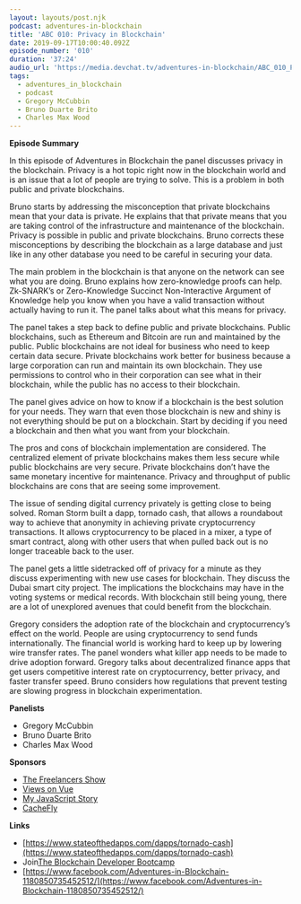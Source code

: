 ```yaml
---
layout: layouts/post.njk
podcast: adventures-in-blockchain
title: 'ABC 010: Privacy in Blockchain'
date: 2019-09-17T10:00:40.092Z
episode_number: '010'
duration: '37:24'
audio_url: 'https://media.devchat.tv/adventures-in-blockchain/ABC_010_Panel.mp3'
tags:
  - adventures_in_blockchain
  - podcast
  - Gregory McCubbin
  - Bruno Duarte Brito
  - Charles Max Wood
---
```

**Episode Summary**

In this episode of Adventures in Blockchain the panel discusses privacy in the blockchain. Privacy is a hot topic right now in the blockchain world and is an issue that a lot of people are trying to solve. This is a problem in both public and private blockchains.

Bruno starts by addressing the misconception that private blockchains mean that your data is private. He explains that that private means that you are taking control of the infrastructure and maintenance of the blockchain. Privacy is possible in public and private blockchains. Bruno corrects these misconceptions by describing the blockchain as a large database and just like in any other database you need to be careful in securing your data. 

The main problem in the blockchain is that anyone on the network can see what you are doing. Bruno explains how zero-knowledge proofs can help. Zk-SNARK’s or Zero-Knowledge Succinct Non-Interactive Argument of Knowledge help you know when you have a valid transaction without actually having to run it. The panel talks about what this means for privacy. 

The panel takes a step back to define public and private blockchains. Public blockchains, such as Ethereum and Bitcoin are run and maintained by the public. Public blockchains are not ideal for business who need to keep certain data secure. Private blockchains work better for business because a large corporation can run and maintain its own blockchain. They use permissions to control who in their corporation can see what in their blockchain, while the public has no access to their blockchain.

The panel gives advice on how to know if a blockchain is the best solution for your needs. They warn that even those blockchain is new and shiny is not everything should be put on a blockchain. Start by deciding if you need a blockchain and then what you want from your blockchain. 

The pros and cons of blockchain implementation are considered. The centralized element of private blockchains makes them less secure while public blockchains are very secure. Private blockchains don’t have the same monetary incentive for maintenance. Privacy and throughput of public blockchains are cons that are seeing some improvement. 

The issue of sending digital currency privately is getting close to being solved. Roman Storm built a dapp, tornado cash, that allows a roundabout way to achieve that anonymity in achieving private cryptocurrency transactions. It allows cryptocurrency to be placed in a mixer, a type of smart contract, along with other users that when pulled back out is no longer traceable back to the user. 

The panel gets a little sidetracked off of privacy for a minute as they discuss experimenting with new use cases for blockchain. They discuss the Dubai smart city project. The implications the blockchains may have in the voting systems or medical records. With blockchain still being young, there are a lot of unexplored avenues that could benefit from the blockchain.  

Gregory considers the adoption rate of the blockchain and cryptocurrency’s effect on the world. People are using cryptocurrency to send funds internationally. The financial world is working hard to keep up by lowering wire transfer rates. The panel wonders what killer app needs to be made to drive adoption forward. Gregory talks about decentralized finance apps that get users competitive interest rate on cryptocurrency, better privacy, and faster transfer speed. Bruno considers how regulations that prevent testing are slowing progress in blockchain experimentation. 


**Panelists**

- Gregory McCubbin
- Bruno Duarte Brito
- Charles Max Wood

**Sponsors**

- [The Freelancers Show](https://devchat.tv/freelancers/)
- [Views on Vue](https://devchat.tv/views-on-vue/)
- [My JavaScript Story](https://devchat.tv/my-javascript-story/)
- [CacheFly](https://www.cachefly.com/)

**Links**

- [https://www.stateofthedapps.com/dapps/tornado-cash](https://www.stateofthedapps.com/dapps/tornado-cash)
- Join[The Blockchain Developer Bootcamp](http://www.dappuniversity.com/bootcamp)
- [https://www.facebook.com/Adventures-in-Blockchain-1180850735452512/](https://www.facebook.com/Adventures-in-Blockchain-1180850735452512/)
